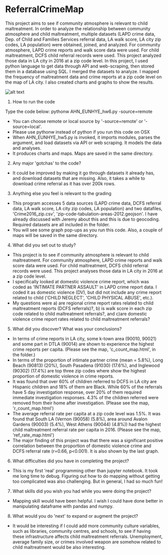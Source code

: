 # ReferralCrimeMap
This project aims to see if community atmosphere is relevant to child maltreatment. In order to analyze the relationship between community atmosphere and child maltreatment, multiple datasets (LAPD crime data, Dep. of Child and Families Services referral data, LA walk score, LA city zip codes, LA population) were obtained, joined, and analyzed. For community atmosphere, LAPD crime reports and walk score data were used. For child maltreatment, DCFS child referral records were used. This project analyzed those data in LA city in 2016 at a zip code level. In this project, I used python language to get data through API and web-scraping, then stored them in a database using SQL. I merged the datasets to analyze. I mapped the frequency of maltreatment data and crime reports at a zip code level on the map of LA city. I also created charts and graphs to show the results.
 
 ![alt text](https://github.com/eunieunz/ReferralCrimeMap/blob/master/output/UML_diagram.png?raw=true)

 
1. How to run the code

Type the code below:
pythonw AHN_EUNHYE_hw6.py -source=remote

- You can choose remote or local source by '-source=remote' or '-source=local'.
- Please use pythonw instead of python if you run this code on OSX
- When AHN_EUNHYE_hw5.py is invoked, it imports modules, parses the argument, and load datasets via API or web scraping. It models the data and analyses.
- It produces charts and maps. Maps are saved in the same directory.

2. Any major 'gotchas' to the code?

- It could be improved by making it go through datasets it already has, and download datasets that are missing. Also, it takes a while to download crime referral as it has over 200k rows. 

3. Anything else you feel is relevant to the grading

- This program accesses 5 data sources (LAPD crime data, DCFS referral data, LA walk score, LA city zip codes, LA population) and two datafiles, 'Crime2016_zip.csv', 'zip-code-tabulation-areas-2012.geojson'. I have already discussed with Jeremy about this and this is due to geocoding. Required datasets are all included in the folder. 
- You will see some graph pop-ups as you run this code. Also, a couple of maps will be saved in the same directory. 

4. What did you set out to study?

- This project is to see if community atmosphere is relevant to child maltreatment. For community atmosphere, LAPD crime reports and walk score data were used. For child maltreatment, DCFS child referral records were used. This project analyses those data in LA city in 2016 at a zip code level.
- I specifically looked at domestic violence crime report, which was coded as 'INTIMATE PARTNER ASSAULT' in LAPD crime report data. I coded it as domestic violence (DV), but did not include any crime report related to child ('CHILD NEGLECT', 'CHILD PHYSICAL ABUSE', etc.). 
- My questions were a) are regional crime report rates related to child maltreatment reports (DCFS referrals)?, b) is walk score in each zip code related to child maltreatment referrals?, and c)are domestic violence crime report rates related to child maltreatment referrals?

5. What did you discover? What was your conclusions?

- In terms of crime reports in LA city, some k-town area (90010, 90021) and some part in DTLA (90014) are shown to experience the highest crime reports per capita. (Please see the map, 'c_count_map.html', in the folder.)
- In terms of the proportion of intimate partner crime (mean = 5.8%), Long Beach (90813) (20%), South Pasadena (91030) (17.6%), and Inglewood (90302) (17.4%) are top three zip codes where show the highest proportion of domestic violence in crime reports.
- It was found that over 60% of children referred to DCFS in LA city are Hispanic children and 18% of them are Black. While 60% of the referrals have 5 day investigation response, over 20% of them required immediate investigation responses. 4.3% of the children referred were removed from their home after investigation. (Please see the map, 'r_count_map.html')
- The average referral rate per capita at a zip code level was 1.5%. It was found that South LA (Vernon (90058) (5.8%), area around Avalon Gardens (90003) (5.4%), West Athens (90044) (4.8%)) had the highest child maltreatment referral rate per capita in 2016. (Please see the map, 'ref_rate_map.html')
- The major finding of this project was that there was a significant positive correlation between the proportion of domestic violence crime and DCFS referral rate (r=0.66, p<0.001). It is also shown by the last graph.

6. What difficulties did you have in completing the project?

- This is my first 'real' programming other than jupyter notebook. It took me long time to debug. Figuring out how to do mapping without getting too complicated was also challenging. But in general, I had so much fun!

7. What skills did you wish you had while you were doing the project?

- Mapping skill would have been helpful. I wish I could have done better in manipulating dataframe with pandas and numpy.

8. What would you do 'next' to expand or augment the project?

- It would be interesting if I could add more community culture variables, such as libraries, community centres, and schools, to see if having these infrastructure affects child maltreatment referrals. Unemployment, average family size, or crimes involved weapon are somehow related to child maltreatment would be also interesting.



